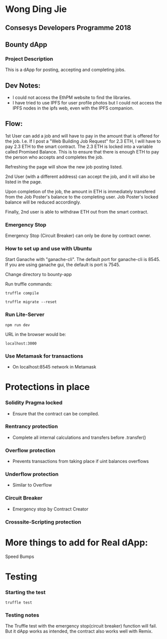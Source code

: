 # Wong Ding Jie
## Consesys Developers Programme 2018
## Bounty dApp

### Project Description
This is a dApp for posting, accepting and completing jobs.

## Dev Notes:
- I could not access the EthPM website to find the libraries.
- I have tried to use IPFS for user profile photos but I could not access
the IPFS nodes in the ipfs web, even with the IPFS companion.

## Flow:
1st User can add a job and will have to pay in the amount that is offered for the job.
I.e. If I post a "Web Building Job Request" for 2.3 ETH, I will have to pay 2.3 ETH
to the smart contract. The 2.3 ETH is locked into a variable called Promised Balance.
This is to ensure that there is enough ETH to pay the person who accepts and completes the job.

Refreshing the page will show the new job posting listed.

2nd User (with a different address) can accept the job, and it will also be listed in the page.

Upon completion of the job, the amount in ETH is immediately transfered from the Job Poster's balance to the completing user. Job Poster's locked balance will be reduced accordingly.

Finally, 2nd user is able to withdraw ETH out from the smart contract.

### Emergency Stop
Emergency Stop (Circuit Breaker) can only be done by contract owner.



### How to set up and use with Ubuntu

Start Ganache with "ganache-cli". The default port for ganache-cli is 8545.
If you are using ganache gui, the default is port is 7545.

Change directory to bounty-app

Run truffle commands:

`truffle compile`

`truffle migrate --reset`


### Run Lite-Server

`npm run dev`

URL in the browser would be:

`localhost:3000`

### Use Metamask for transactions
- On localhost:8545 network in Metamask

# Protections in place

### Solidity Pragma locked
- Ensure that the contract can be compiled.

### Rentrancy protection
- Complete all internal calculations and transfers before .transfer()

### Overflow protection
- Prevents transactions from taking place if uint balances overflows

### Underflow protection
- Similar to Overflow

### Circuit Breaker
- Emergency stop by Contract Creator

### Crosssite-Scripting protection

# More things to add for Real dApp:
Speed Bumps

# Testing
### Starting the test
`truffle test`

### Testing notes
The Truffle test with the emergency stop(circuit breaker) function will fail. 
But it dApp works as intended, the contract also works well with Remix.

